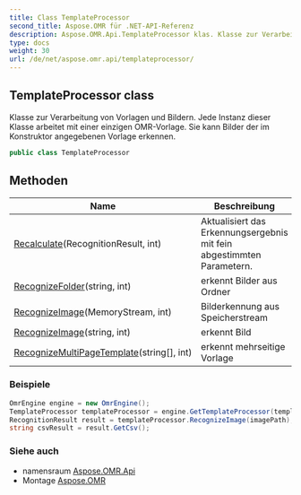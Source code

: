 ```yaml
---
title: Class TemplateProcessor
second_title: Aspose.OMR für .NET-API-Referenz
description: Aspose.OMR.Api.TemplateProcessor klas. Klasse zur Verarbeitung von Vorlagen und Bildern.  Jede Instanz dieser Klasse arbeitet mit einer einzigen OMRVorlage. Sie kann Bilder der im Konstruktor angegebenen Vorlage erkennen.
type: docs
weight: 30
url: /de/net/aspose.omr.api/templateprocessor/
---
```

## TemplateProcessor class

Klasse zur Verarbeitung von Vorlagen und Bildern.  Jede Instanz dieser Klasse arbeitet mit einer einzigen OMR-Vorlage. Sie kann Bilder der im Konstruktor angegebenen Vorlage erkennen.

```csharp
public class TemplateProcessor
```

## Methoden

| Name | Beschreibung |
| --- | --- |
| [Recalculate](../../aspose.omr.api/templateprocessor/recalculate/)(RecognitionResult, int) | Aktualisiert das Erkennungsergebnis mit fein abgestimmten Parametern. |
| [RecognizeFolder](../../aspose.omr.api/templateprocessor/recognizefolder/)(string, int) | erkennt Bilder aus Ordner |
| [RecognizeImage](../../aspose.omr.api/templateprocessor/recognizeimage/#recognizeimage)(MemoryStream, int) | Bilderkennung aus Speicherstream |
| [RecognizeImage](../../aspose.omr.api/templateprocessor/recognizeimage/#recognizeimage_1)(string, int) | erkennt Bild |
| [RecognizeMultiPageTemplate](../../aspose.omr.api/templateprocessor/recognizemultipagetemplate/)(string[], int) | erkennt mehrseitige Vorlage |

### Beispiele

```csharp
OmrEngine engine = new OmrEngine();
TemplateProcessor templateProcessor = engine.GetTemplateProcessor(templatePath);
RecognitionResult result = templateProcessor.RecognizeImage(imagePath);
string csvResult = result.GetCsv();
```

### Siehe auch

* namensraum [Aspose.OMR.Api](../../aspose.omr.api/)
* Montage [Aspose.OMR](../../)


